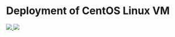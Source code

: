 # Deployment of CentOS Linux VM 

<a href="https://portal.azure.cn/#create/Microsoft.Template/uri/https://github.com/Lickkylee/azure-quickstart-templates/blob/master/101-vm-simple-rhel/azuredeploy.json" target="_blank">
    <img src="http://azuredeploy.net/deploybutton.png"/>
</a>
<a href="http://armviz.io/#/?load=https%3A%2F%2Fraw.githubusercontent.com%2FAzure%2Fazure-quickstart-templates%2Fmaster%2F101-vm-simple-rhel%2Fazuredeploy.json" target="_blank">
    <img src="http://armviz.io/visualizebutton.png"/>
</a>


